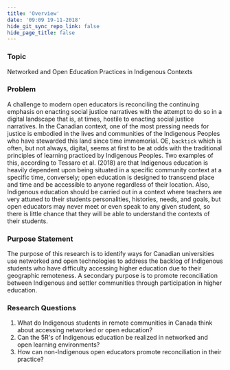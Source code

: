 ```yaml
---
title: 'Overview'
date: '09:09 19-11-2018'
hide_git_sync_repo_link: false
hide_page_title: false
---
```


### Topic

Networked and Open Education Practices in Indigenous Contexts

### Problem

A challenge to modern open educators is reconciling the continuing emphasis on enacting social justice narratives with the attempt to do so in a digital landscape that is, at times, hostile to enacting social justice narratives. In the Canadian context, one of the most pressing needs for justice is embodied in the lives and communities of the Indigenous Peoples who have stewarded this land since time immemorial. OE, `backtick` which is often, but not always, digital, seems at first to be at odds with the traditional principles of learning practiced by Indigenous Peoples. Two examples of this, according to Tessaro et al. (2018) are that Indigenous education is heavily dependent upon being situated in a specific community context at a specific time, conversely; open education is designed to transcend place and time and be accessible to anyone regardless of their location. Also, Indigenous education should be carried out in a context where teachers are very attuned to their students personalities, histories, needs, and goals, but open educators may never meet or even speak to any given student, so there is little chance that they will be able to understand the contexts of their students.

### Purpose Statement

The purpose of this research is to identify ways for Canadian universities use networked and open technologies to address the backlog of Indigenous students who have difficulty accessing higher education due to their geographic remoteness. A secondary purpose is to promote reconciliation between Indigenous and settler communities through participation in higher education.

### Research Questions
1. What do Indigenous students in remote communities in Canada think about accessing networked or open education?
2. Can the 5R's of Indigenous education be realized in networked and open learning environments?
3. How can non-Indigenous open educators promote reconciliation in their practice?
